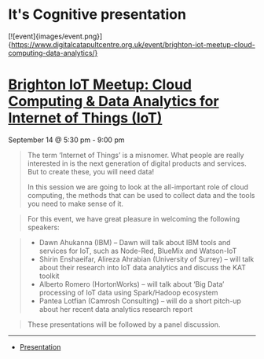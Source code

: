 # It's Cognitive presentation

[![event]{images/event.png}]{https://www.digitalcatapultcentre.org.uk/event/brighton-iot-meetup-cloud-computing-data-analytics/}

# [Brighton IoT Meetup: Cloud Computing & Data Analytics for Internet of Things (IoT)](https://www.digitalcatapultcentre.org.uk/event/brighton-iot-meetup-cloud-computing-data-analytics/)
September 14 @ 5:30 pm - 9:00 pm

> The term ‘Internet of Things’ is a misnomer.
> What people are really interested in is the next generation of digital products and services. But to create these, you will need data!
>
>In this session we are going to look at the all-important role of cloud computing, the methods that can be used to collect data and the tools you need to make sense of it.

> For this event, we have great pleasure in welcoming the following speakers:

>   * Dawn Ahukanna (IBM) – Dawn will talk about IBM tools and services for IoT, such as Node-Red, BlueMix and Watson-IoT
>   * Shirin Enshaeifar, Alireza Ahrabian (University of Surrey) – will talk about their research into IoT data analytics and discuss the KAT toolkit
>   * Alberto Romero (HortonWorks) – will talk about ‘Big Data’ processing of IoT data using Spark/Hadoop ecosystem
>   * Pantea Lotfian (Camrosh Consulting) – will do a short pitch-up about her recent data analytics research report

> These presentations will be followed by a panel discussion.

----

* [Presentation](files/20160914-DawnAhukanna-ItsCognitive.pdf)
